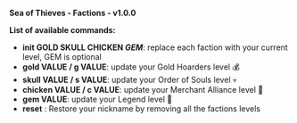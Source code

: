 **Sea of Thieves - Factions - v1.0.0**

__List of available commands:__

- **init GOLD SKULL CHICKEN _GEM_**: replace each faction with your current level, GEM is optional
- **gold VALUE / g VALUE**: update your Gold Hoarders level 💰
- **skull VALUE / s VALUE**: update your Order of Souls level 💀
- **chicken VALUE / c VALUE**: update your Merchant Alliance level 🐔
- **gem VALUE**: update your Legend level 💎
- **reset** : Restore your nickname by removing all the factions levels
